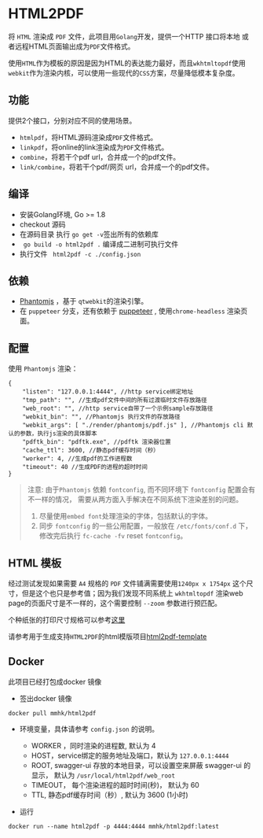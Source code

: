 # HTML2PDF


将 `HTML` 渲染成 `PDF` 文件，此项目用`Golang`开发，提供一个HTTP 接口将本地
或者远程HTML页面输出成为`PDF`文件格式。

使用`HTML`作为模板的原因是因为HTML的表达能力最好，而且`wkhtmltopdf`使用
`webkit`作为渲染内核，可以使用一些现代的`CSS`方案，尽量降低模本复杂度。

## 功能

提供2个接口，分别对应不同的使用场景。
 - `htmlpdf`，将HTML源码渲染成`PDF`文件格式。 
 - `linkpdf`，将online的link渲染成为`PDF`文件格式。 
 - `combine`，将若干个pdf url，合并成一个的pdf文件。
 - `link/combine`，将若干个pdf/网页 url，合并成一个的pdf文件。

## 编译

- 安装Golang环境, Go >= 1.8
- checkout 源码
- 在源码目录 执行 ` go get -v `签出所有的依赖库
- ` go build -o html2pdf .` 编译成二进制可执行文件
- 执行文件 ` html2pdf -c ./config.json`

## 依赖

- [Phantomjs](http://phantomjs.org/) ，基于 `qtwebkit`的渲染引擎。
- 在 `puppeteer` 分支，还有依赖于 [puppeteer](https://github.com/GoogleChrome/puppeteer) , 使用`chrome-headless` 渲染页面。

## 配置

使用 ``Phantomjs`` 渲染：

```
{
    "listen": "127.0.0.1:4444", //http service绑定地址
    "tmp_path": "", //生成pdf文件中间的所有过渡临时文件存放路径
    "web_root": "", //http service自带了一个示例sample存放路径
    "webkit_bin": "", //Phantomjs 执行文件的存放路径
    "webkit_args": [ "./render/phantomjs/pdf.js" ], //Phantomjs cli 默认的参数，执行js渲染的具体脚本
    "pdftk_bin": "pdftk.exe", //pdftk 渲染器位置
	"cache_ttl": 3600, //静态pdf缓存时间（秒）
    "worker": 4, //生成pdf的工作进程数
    "timeout": 40 //生成PDF的进程的超时时间
}
```

> 注意: 由于`Phantomjs` 依赖 `fontconfig`, 而不同环境下 `fontconfig` 配置会有不一样的情况，
> 需要从两方面入手解决在不同系统下渲染差别的问题。
> 1. 尽量使用`embed font`处理渲染的字体，包括默认的字体。
> 2. 同步 `fontconfig` 的一些公用配置，一般放在 `/etc/fonts/conf.d` 下，修改完后执行 `fc-cache -fv` reset `fontconfig`。


## HTML 模板

经过测试发现如果需要 `A4` 规格的 `PDF` 文件铺满需要使用`1240px x 1754px`
这个尺寸，但是这个也只是参考值；因为我们发现不同系统上 `wkhtmltopdf` 
渲染web page的页面尺寸是不一样的，这个需要控制 `--zoom` 参数进行预匹配。

个种纸张的打印尺寸规格可以参考[这里](http://www.papersizes.org/a-sizes-in-pixels.htm)

请参考用于生成支持`HTML2PDF`的html模版项目[html2pdf-template](https://github.com/MMHK/html2pdf-template)

## Docker

此项目已经打包成docker 镜像

- 签出docker 镜像
```
docker pull mmhk/html2pdf
```
- 环境变量，具体请参考 `config.json` 的说明。
  - WORKER ，同时渲染的进程数, 默认为 4
  - HOST，service绑定的服务地址及端口，默认为 `127.0.0.1:4444`
  - ROOT, swagger-ui 存放的本地目录，可以设置空来屏蔽 swagger-ui 的显示， 默认为 `/usr/local/html2pdf/web_root`
  - TIMEOUT， 每个渲染进程的超时时间(秒)， 默认为 60
  - TTL, 静态pdf缓存时间（秒）, 默认为 3600 (1小时)
  
- 运行
```
docker run --name html2pdf -p 4444:4444 mmhk/html2pdf:latest
```

